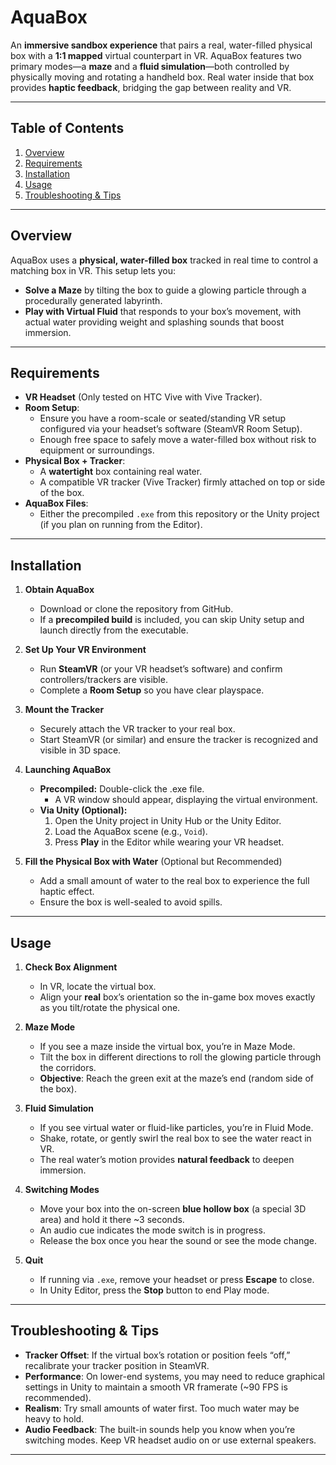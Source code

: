 # AquaBox

An **immersive sandbox experience** that pairs a real, water-filled physical box with a **1:1 mapped** virtual counterpart in VR. AquaBox features two primary modes—a **maze** and a **fluid simulation**—both controlled by physically moving and rotating a handheld box. Real water inside that box provides **haptic feedback**, bridging the gap between reality and VR.

---

## Table of Contents

1. [Overview](#overview)  
2. [Requirements](#requirements)  
3. [Installation](#installation)  
4. [Usage](#usage)  
5. [Troubleshooting & Tips](#troubleshooting--tips)

---

## Overview

AquaBox uses a **physical, water-filled box** tracked in real time to control a matching box in VR. This setup lets you:
- **Solve a Maze** by tilting the box to guide a glowing particle through a procedurally generated labyrinth.
- **Play with Virtual Fluid** that responds to your box’s movement, with actual water providing weight and splashing sounds that boost immersion.

---

## Requirements

- **VR Headset** (Only tested on HTC Vive with Vive Tracker).  
- **Room Setup**:  
  - Ensure you have a room-scale or seated/standing VR setup configured via your headset’s software (SteamVR Room Setup).  
  - Enough free space to safely move a water-filled box without risk to equipment or surroundings.
- **Physical Box + Tracker**:  
  - A **watertight** box containing real water.  
  - A compatible VR tracker (Vive Tracker) firmly attached on top or side of the box.
- **AquaBox Files**:  
  - Either the precompiled `.exe` from this repository or the Unity project (if you plan on running from the Editor).

---

## Installation

1. **Obtain AquaBox**  
   - Download or clone the repository from GitHub.  
   - If a **precompiled build** is included, you can skip Unity setup and launch directly from the executable.

2. **Set Up Your VR Environment**  
   - Run **SteamVR** (or your VR headset’s software) and confirm controllers/trackers are visible.  
   - Complete a **Room Setup** so you have clear playspace.

3. **Mount the Tracker**  
   - Securely attach the VR tracker to your real box.  
   - Start SteamVR (or similar) and ensure the tracker is recognized and visible in 3D space.

4. **Launching AquaBox**  
   - **Precompiled:** Double-click the .exe file.  
     - A VR window should appear, displaying the virtual environment.  
   - **Via Unity (Optional):**  
     1. Open the Unity project in Unity Hub or the Unity Editor.  
     2. Load the AquaBox scene (e.g., `Void`).  
     3. Press **Play** in the Editor while wearing your VR headset.

5. **Fill the Physical Box with Water** (Optional but Recommended)  
   - Add a small amount of water to the real box to experience the full haptic effect.  
   - Ensure the box is well-sealed to avoid spills.

---

## Usage

1. **Check Box Alignment**  
   - In VR, locate the virtual box.  
   - Align your **real** box’s orientation so the in-game box moves exactly as you tilt/rotate the physical one.

2. **Maze Mode**  
   - If you see a maze inside the virtual box, you’re in Maze Mode.  
   - Tilt the box in different directions to roll the glowing particle through the corridors.  
   - **Objective**: Reach the green exit at the maze’s end (random side of the box).

3. **Fluid Simulation**  
   - If you see virtual water or fluid-like particles, you’re in Fluid Mode.  
   - Shake, rotate, or gently swirl the real box to see the water react in VR.  
   - The real water’s motion provides **natural feedback** to deepen immersion.

4. **Switching Modes**  
   - Move your box into the on-screen **blue hollow box** (a special 3D area) and hold it there ~3 seconds.  
   - An audio cue indicates the mode switch is in progress.  
   - Release the box once you hear the sound or see the mode change.

5. **Quit**  
   - If running via `.exe`, remove your headset or press **Escape** to close.  
   - In Unity Editor, press the **Stop** button to end Play mode.

---

## Troubleshooting & Tips

- **Tracker Offset**: If the virtual box’s rotation or position feels “off,” recalibrate your tracker position in SteamVR.  
- **Performance**: On lower-end systems, you may need to reduce graphical settings in Unity to maintain a smooth VR framerate (~90 FPS is recommended).  
- **Realism**: Try small amounts of water first. Too much water may be heavy to hold.  
- **Audio Feedback**: The built-in sounds help you know when you’re switching modes. Keep VR headset audio on or use external speakers.

---
